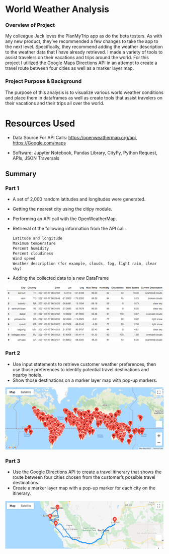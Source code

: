 # World Weather Analysis

### Overview of Project
My colleague Jack loves the PlanMyTrip app as do the beta testers. As with any new product, they’ve recommended a few changes to take the app to the next level. Specifically, they recommend adding the weather description to the weather data that I have already retrieved. I made a variety of tools to assist travelers on their vacations and trips around the world. For this project I utilized the Google Maps Directions API in an attempt to create a travel route between four cities as well as a marker layer map.

### Project Purpose & Background
The purpose of this analysis is to visualize various world weather conditions and place them in dataframes as well as create tools that assist travelers on their vacations and their trips all over the world.

# Resources Used
- Data Source For API Calls: https://openweathermap.org/api, https://Google.com/maps

- Software: Jupyter Notebook, Pandas Library, CityPy, Python Request, APIs, JSON Traversals


## Summary

### Part 1
- A set of 2,000 random latitudes and longitudes were generated.
- Getting the nearest city using the citipy module.
- Performing an API call with the OpenWeatherMap.
- Retrieval of the following information from the API call:

    ```
    Latitude and longitude
    Maximum temperature
    Percent humidity
    Percent cloudiness
    Wind speed
    Weather description (for example, clouds, fog, light rain, clear sky)
    ```
- Adding the collected data to a new DataFrame

![Data Frame](Resources/ReadMeDataFrame.png)

### Part 2
- Use input statements to retrieve customer weather preferences, then use those preferences to identify potential travel destinations and nearby hotels. 
- Show those destinations on a marker layer map with pop-up markers.

![Map Markers](Resources/ReadMeMarkers.png)

### Part 3
- Use the Google Directions API to create a travel itinerary that shows the route between four cities chosen from the customer’s possible travel destinations. 
- Create a marker layer map with a pop-up marker for each city on the itinerary.

![Map Routing](Resources/ReadMeRoute.png)
